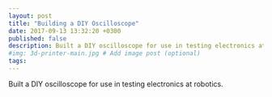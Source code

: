 ```yaml
---
layout: post
title: "Building a DIY Oscilloscope"
date: 2017-09-13 13:32:20 +0300
published: false
description: Built a DIY oscilloscope for use in testing electronics at robotics.  # Add post description (optional)
#img: 3d-printer-main.jpg # Add image post (optional)
tags:
---
```


Built a DIY oscilloscope for use in testing electronics at robotics.
